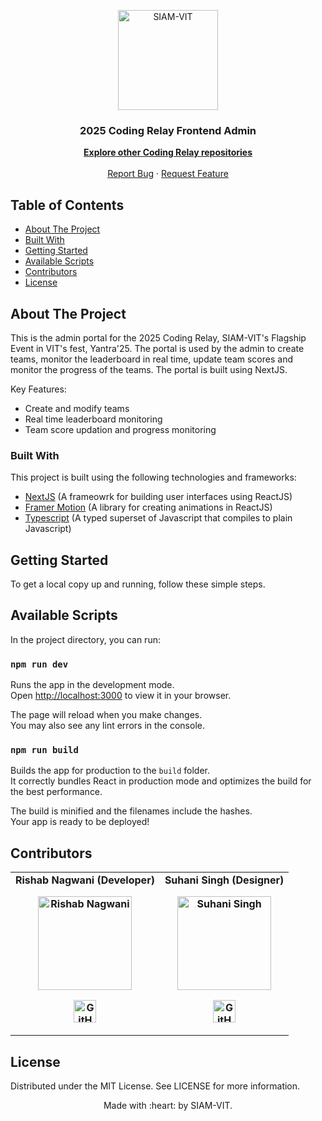 <p align="center"><img src="https://imgur.com/Vp4LWt0.png" width=160 title="SIAM-VIT" alt="SIAM-VIT"></a>
</p>
<div align="center">
  <h3 align="center">2025 Coding Relay Frontend Admin</h3>

  <p align="center">
	<a href="https://github.com/orgs/SIAM-VIT/repositories?q=relay"><strong>Explore other Coding Relay repositories</strong></a>
	<br />
	<br />
	<a href="https://github.com/SIAM-VIT/coding-relay-admin/issues">Report Bug</a>
	·
	<a href="https://github.com/SIAM-VIT/coding-relay-admin/issues">Request Feature</a>
  </p>
</div>

<!-- TABLE OF CONTENTS -->

## Table of Contents

- [About The Project](#about-the-project)
- [Built With](#built-with)
- [Getting Started](#getting-started)
- [Available Scripts](#installation)
- [Contributors](#contributors)
- [License](#license)

<!-- ABOUT THE PROJECT -->

## About The Project

This is the admin portal for the 2025 Coding Relay, SIAM-VIT's Flagship Event in VIT's fest, Yantra'25. The portal is used by the admin to create teams, monitor the leaderboard in real time, update team scores and monitor the progress of the teams. The portal is built using NextJS.

Key Features:

- Create and modify teams
- Real time leaderboard monitoring
- Team score updation and progress monitoring

### Built With

This project is built using the following technologies and frameworks:

- [NextJS](https://nextjs.org/) (A frameowrk for building user interfaces using ReactJS)
- [Framer Motion](https://motion.dev/) (A library for creating animations in ReactJS)
- [Typescript](https://www.typescriptlang.org/) (A typed superset of Javascript that compiles to plain Javascript)

<!-- GETTING STARTED -->

## Getting Started

To get a local copy up and running, follow these simple steps.

## Available Scripts

In the project directory, you can run:

### `npm run dev`

Runs the app in the development mode.\
Open [http://localhost:3000](http://localhost:3000) to view it in your browser.

The page will reload when you make changes.\
You may also see any lint errors in the console.

### `npm run build`

Builds the app for production to the `build` folder.\
It correctly bundles React in production mode and optimizes the build for the best performance.

The build is minified and the filenames include the hashes.\
Your app is ready to be deployed!

## Contributors

<table>
	<tr align="center" style="font-weight:bold">
		<td>
		Rishab Nagwani (Developer)
		<p align="center">
			<img src = "https://avatars.githubusercontent.com/u/137005853?v=4.png" width="150" height="150" alt="Rishab Nagwani">
		</p>
			<p align="center">
				<a href = "https://github.com/rxshabN">
					<img src = "http://www.iconninja.com/files/241/825/211/round-collaboration-social-github-code-circle-network-icon.svg" width="36" height = "36" alt="GitHub"/>
				</a>
			</p>
		</td>
		<td>
		Suhani Singh (Designer)
		<p align="center">
			<img src = "https://avatars.githubusercontent.com/u/166943536?v=4" width="150" height="150" alt="Suhani Singh">
		</p>
			<p align="center">
				<a href = "https://github.com/singhsuhanibaghel">
					<img src = "http://www.iconninja.com/files/241/825/211/round-collaboration-social-github-code-circle-network-icon.svg" width="36" height = "36" alt="GitHub"/>
				</a>
			</p>
		</td>
	</tr>
</table>

<!-- LICENSE -->

## License

Distributed under the MIT License. See LICENSE for more information.

<p align="center">
	Made with :heart: by SIAM-VIT.
</p>
